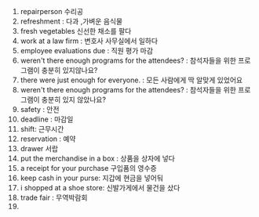 1. repairperson 수리공
2. refreshment : 다과 ,가벼운 음식물
3. fresh vegetables 신선한 채소를 팔다
4. work at a law firm : 변호사 사무실에서 일하다
5. employee evaluations due : 직원 평가 마감
6. weren't there enough programs for the attendees?  : 참석자들을 위한 프로그램이 충분히 있지않나요?
7. there were just enough for everyone. : 모든 사람에게 딱 알맞게 있었어요
8. weren't there enough programs for the attendees? : 참석자들을 위한 프로그램이 충분히 있지 않았나요?
9. safety : 안전
10. deadline : 마감일
11. shift: 근무시간
12. reservation : 예약
13. drawer 서랍
14. put the merchandise in a box : 상품을 상자에 넣다
15. a receipt for your purchase 구입품의 영수증
16. keep cash in your purse: 지갑에 현금을 넣어둬
17. i shopped at a shoe store: 신발가게에서 물건을 샀다
18. trade fair : 무역박람회
19. 
